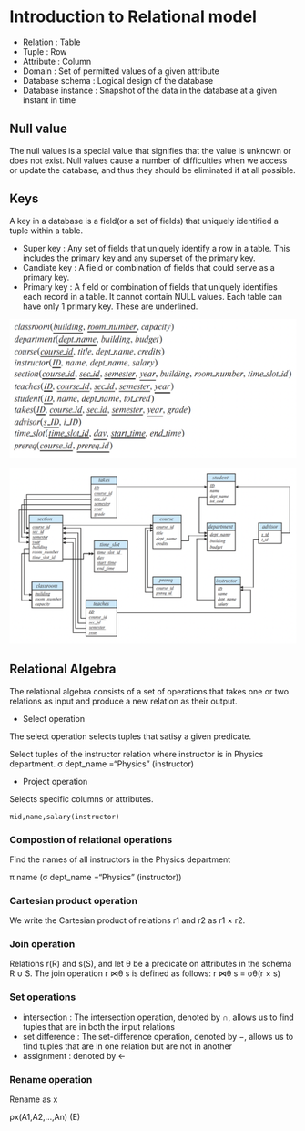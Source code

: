 # Introduction to Relational model

- Relation : Table
- Tuple : Row
- Attribute : Column
- Domain : Set of permitted values of a given attribute
- Database schema : Logical design of the database
- Database instance : Snapshot of the data in the database at a given instant in time

## Null value

The null values is a special value that signifies that the value is unknown or does not exist. Null values cause a
number of difficulties when we access or update the database, and thus they should be eliminated if at all possible.

## Keys

A key in a database is a field(or a set of fields) that uniquely identified a tuple within a table.

- Super key :  Any set of fields that uniquely identify a row in a table. This includes the primary key and any
               superset of the primary key.
- Candiate key : A field or combination of fields that could serve as a primary key.
- Primary key : A field or combination of fields that uniquely identifies each record in a table. It cannot contain NULL
                values. Each table can have only 1 primary key. These are underlined.

![univerisity-db-schema](./img/university-db-schema.png)

![univerisity-schema-diagram](./img/university-schema-diagram.png)

## Relational Algebra

The relational algebra consists of a set of operations that takes one or two relations as input and produce a new
relation as their output.

- Select operation

The select operation selects tuples that satisy a given predicate.

Select tuples of the instructor relation where instructor is in Physics department.
    σ dept_name =“Physics” (instructor)

- Project operation

Selects specific columns or attributes.

    πid,name,salary(instructor)

### Compostion of relational operations

Find the names of all instructors in the Physics department

π name (σ dept_name =“Physics” (instructor))

### Cartesian product operation

We write the Cartesian product of relations r1 and r2 as r1 × r2.

### Join operation

Relations r(R) and s(S), and let θ be a predicate on attributes in the schema R ∪ S.
The join operation r ⋈θ s is defined as follows:
    r ⋈θ s = σθ(r × s)

### Set operations

- intersection : The intersection operation, denoted by ∩, allows us to find tuples that are in both the input relations
- set difference : The set-difference operation, denoted by −, allows us to find tuples that are in one
                    relation but are not in another
- assignment : denoted by ←

### Rename operation

Rename as x

ρx(A1,A2,…,An) (E)
